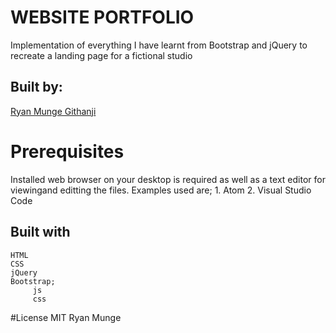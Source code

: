 # WEBSITE PORTFOLIO
 Implementation of everything I have learnt from Bootstrap and jQuery to recreate a landing page for a fictional studio 
## Built by: 
[Ryan Munge Githanji](https://github.com/ryan-ryu8/Ryan-moringa-projs.git)
# Prerequisites
  Installed web browser on your desktop is required as well as a text editor for viewingand editting the files.
  Examples used are;
    1. Atom
    2. Visual Studio Code
 ## Built with
    HTML
    CSS
    jQuery
    Bootstrap; 
         js
         css
  #License
    MIT
    Ryan Munge
